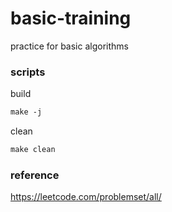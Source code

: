# basic-training

practice for basic algorithms

### scripts

build

```Makefile
make -j
```

clean

```Makefile
make clean
```

### reference

https://leetcode.com/problemset/all/
